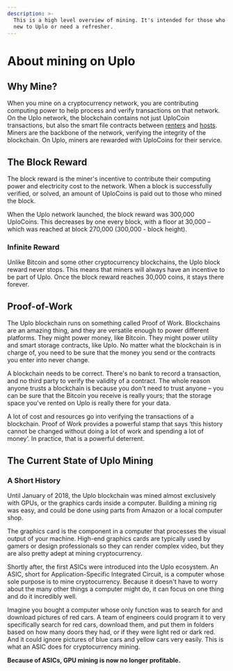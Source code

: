 ```yaml
---
description: >-
  This is a high level overview of mining. It's intended for those who are brand
  new to Uplo or need a refresher.
---
```


# About mining on Uplo

## Why Mine?

When you mine on a cryptocurrency network, you are contributing computing power to help process and verify transactions on that network. On the Uplo network, the blockchain contains not just UploCoin transactions, but also the smart file contracts between [renters](../renting/about-renting.md) and [hosts](../hosting/about-hosting-on-uplo.md). Miners are the backbone of the network, verifying the integrity of the blockchain. On Uplo, miners are rewarded with UploCoins for their service.

## The Block Reward

The block reward is the miner's incentive to contribute their computing power and electricity cost to the network. When a block is successfully verified, or solved, an amount of UploCoins is paid out to those who mined the block.

When the Uplo network launched, the block reward was 300,000 UploCoins. This decreases by one every block, with a floor at 30,000 – which was reached at block 270,000 \(300,000 - block height\).

### Infinite Reward

Unlike Bitcoin and some other cryptocurrency blockchains, the Uplo block reward never stops. This means that miners will always have an incentive to be part of Uplo. Once the block reward reaches 30,000 coins, it stays there forever.

## Proof-of-Work

The Uplo blockchain runs on something called Proof of Work. Blockchains are an amazing thing, and they are versatile enough to power different platforms. They might power money, like Bitcoin. They might power utility and smart storage contracts, like Uplo. No matter what the blockchain is in charge of, you need to be sure that the money you send or the contracts you enter into never change.

A blockchain needs to be correct. There's no bank to record a transaction, and no third party to verify the validity of a contract. The whole reason anyone trusts a blockchain is because you don't need to trust anyone – you can be sure that the Bitcoin you receive is really yours; that the storage space you've rented on Uplo is really there for your data.

A lot of cost and resources go into verifying the transactions of a blockchain. Proof of Work provides a powerful stamp that says ‘this history cannot be changed without doing a lot of work and spending a lot of money’. In practice, that is a powerful deterrent.

## The Current State of Uplo Mining

### A Short History

Until January of 2018, the Uplo blockchain was mined almost exclusively with GPUs, or the graphics cards inside a computer. Building a mining rig was easy, and could be done using parts from Amazon or a local computer shop.

The graphics card is the component in a computer that processes the visual output of your machine. High-end graphics cards are typically used by gamers or design professionals so they can render complex video, but they are also pretty adept at mining cryptocurrency.

Shortly after, the first ASICs were introduced into the Uplo ecosystem. An ASIC, short for Application-Specific Integrated Circuit, is a computer whose sole purpose is to mine cryptocurrency. Because it doesn't have to worry about the many other things a computer might do, it can focus on one thing and do it incredibly well.

Imagine you bought a computer whose only function was to search for and download pictures of red cars. A team of engineers could program it to very specifically search for red cars, download them, and put them in folders based on how many doors they had, or if they were light red or dark red. And it could ignore pictures of blue cars and yellow cars very easily. This is what an ASIC does for cryptocurrency mining.

**Because of ASICs, GPU mining is now no longer profitable.**

